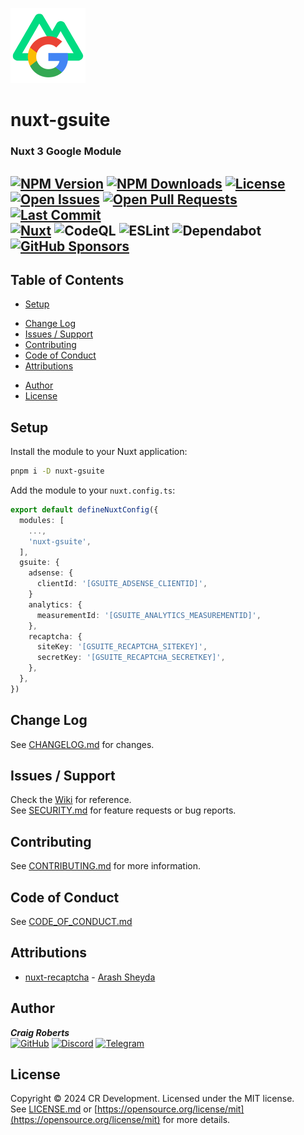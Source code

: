 [![nuxt-gsuite][logo-src]][npm-href]
# nuxt-gsuite  
### Nuxt 3 Google Module  

[![NPM Version][npm-version-src]][npm-href]
[![NPM Downloads][npm-downloads-src]][npm-href]
[![License][license-src]][npm-href]  
[![Open Issues][openissues-src]][github-href]
[![Open Pull Requests][pullrequests-src]][github-href]
[![Last Commit][lastcommit-src]][github-href]  
[![Nuxt][nuxt-src]][nuxt-href]
![CodeQL][codeql-src]
![ESLint][eslint-src]
![Dependabot][dependabot-src]
[![GitHub Sponsors][sponsors-src]][sponsors-href]
---

## Table of Contents

- [Setup](#setup)
* [Change Log](#change-log)
* [Issues / Support](#issues-/-support)
* [Contributing](#contributing)
* [Code of Conduct](#code-of-conduct)
* [Attributions](#attributions)
- [Author](#author)
- [License](#license)

## Setup

Install the module to your Nuxt application:  
```bash
pnpm i -D nuxt-gsuite
```

Add the module to your `nuxt.config.ts`:  
```typescript
export default defineNuxtConfig({
  modules: [
    ...,
    'nuxt-gsuite',
  ],
  gsuite: {
    adsense: {
      clientId: '[GSUITE_ADSENSE_CLIENTID]',
    }
    analytics: {
      measurementId: '[GSUITE_ANALYTICS_MEASUREMENTID]',
    },
    recaptcha: {
      siteKey: '[GSUITE_RECAPTCHA_SITEKEY]',
      secretKey: '[GSUITE_RECAPTCHA_SECRETKEY]',
    },
  },
})
```  

## Change Log
See [CHANGELOG.md](CHANGELOG.md) for changes.  

## Issues / Support
Check the [Wiki](https://github.com/moldypenguins/nuxt-gsuite/wiki) for reference.  
See [SECURITY.md](SECURITY.md) for feature requests or bug reports.  

## Contributing
See [CONTRIBUTING.md](CONTRIBUTING.md) for more information.  

## Code of Conduct
See [CODE_OF_CONDUCT.md](CODE_OF_CONDUCT.md)  

## Attributions
* [nuxt-recaptcha](https://github.com/arashsheyda/nuxt-recaptcha) - [Arash Sheyda](https://arashsheyda.me)  

## Author
_**Craig Roberts**_  
[![GitHub](https://img.shields.io/badge/moldypenguins-6e5494?labelColor=555555&logo=github&style=for-the-badge)](https://github.com/moldypenguins)
[![Discord](https://img.shields.io/badge/@moldypenguins-5865F2?labelColor=555555&logo=discord&style=for-the-badge)](https://discordapp.com/users/346771877211144194)
[![Telegram](https://img.shields.io/badge/@moldypenguins-27A7E7?labelColor=555555&logo=telegram&style=for-the-badge)](https://t.me/moldypenguins)  

## License
Copyright © 2024 CR Development. Licensed under the MIT license.  
See [LICENSE.md](LICENSE.md) or [https://opensource.org/license/mit](https://opensource.org/license/mit) for more details.  


<!-- Badges -->
[logo-src]: https://raw.githubusercontent.com/moldypenguins/nuxt-gsuite/master/.github/images/nuxt-gsuite.png
[npm-version-src]: https://img.shields.io/npm/v/nuxt-gsuite/latest.svg?style=for-the-badge&color=CD0000&logo=npm&logoColor=white
[npm-downloads-src]: https://img.shields.io/npm/dm/nuxt-gsuite.svg?style=for-the-badge&color=CD0000&logo=npm&logoColor=white
[license-src]: https://img.shields.io/npm/l/nuxt-gsuite.svg?style=for-the-badge&color=CD0000&logo=npm&logoColor=white
[npm-href]: https://npmjs.com/package/nuxt-gsuite

[openissues-src]: https://img.shields.io/github/issues-raw/moldypenguins/nuxt-gsuite?style=for-the-badge&logo=GitHub
[pullrequests-src]: https://img.shields.io/github/issues-pr-raw/moldypenguins/nuxt-gsuite?style=for-the-badge&logo=GitHub
[lastcommit-src]: https://img.shields.io/github/last-commit/moldypenguins/nuxt-gsuite?style=for-the-badge&logo=GitHub
[github-href]: https://github.com/moldypenguins/nuxt-gsuite

[nuxt-src]: https://img.shields.io/badge/Nuxt-002E3B?style=for-the-badge&logo=nuxtdotjs&logoColor=#00DC82
[nuxt-href]: https://nuxt.com
[codeql-src]: https://img.shields.io/badge/CodeQL-30363D?style=for-the-badge&logo=github&logoColor=white
[eslint-src]: https://img.shields.io/badge/ESLint-4B3263?style=for-the-badge&logo=eslint&logoColor=white
[dependabot-src]: https://img.shields.io/badge/dependabot-025E8C?style=for-the-badge&logo=dependabot&logoColor=white
[sponsors-src]: https://img.shields.io/badge/sponsor-30363D?style=for-the-badge&logo=GitHub-Sponsors&logoColor=EA4AAA
[sponsors-href]: https://github.com/sponsors/moldypenguins
